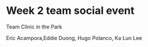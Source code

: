 # Week 2 team social event

Team Clinic in the Park 

Eric Acampora,Eddie Duong, Hugo Polanco, Ka Lun Lee 
